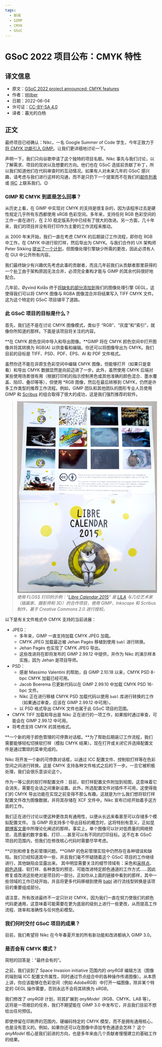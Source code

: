 ```yaml
---
tags:
  - 新闻
  - GIMP
  - CMYK
  - GSoC
---
```


# GSoC 2022 项目公布：CMYK 特性

## 译文信息

- 原文：[GSoC 2022 project announced: CMYK features](https://www.gimp.org/news/2022/06/03/cmyk-in-gsoc-2022/)
- 作者：[Wilber](https://www.gimp.org/author/wilber.html)
- 日期：2022-06-04
- 许可证：[CC-BY-SA 4.0](https://creativecommons.org/licenses/by-sa/4.0/)
- 译者：暮光的白杨

## 正文

最终项目已经确认：Nikc，一名 Google Summer of Code 学生，今年正致力于[将 CMYK 功能引入 GIMP](https://summerofcode.withgoogle.com/programs/2022/projects/x9DLkUcC)。让我们更详细地讨论一下。

声明一下，我们只向谷歌申请了这个独特的项目名额。Nikc 事先与我们讨论，以了解需求、项目的现状以及想要的方向。他们也在 GSoC 选拔前贡献了补丁，所以我们知道他们在代码审查时的互动情况。如果有人对未来几年的 GSoC 感兴趣，请考虑与我们进行这样的沟通，而不是只扔下一个提案而不在我们的[邮件列表](https://www.gimp.org/discuss.html#mailing-lists)或 [IRC](https://www.gimp.org/discuss.html#irc-matrix) 上联系我们。😉

### GIMP 和 CMYK 到底是怎么回事？

从历史上看，在 GIMP 中实现对 CMYK 的支持是很复杂的，因为该程序过去是硬性规定几乎所有东西都使用 sRGB 色彩空间。多年来，支持任何 RGB 色彩空间的工作一直在进行，在 2.10 稳定版系列中已经有了很大的改进。另一方面，几十年来，我们的项目并没有将打印作为主要的工作流程来推动。

从 2000 年末开始，我们一直在考虑 CMYK 的后期装订工作流程，即你在 RGB 中工作，在 CMYK 中进行软打样，然后导出为 CMYK。与我们合作的 UX 架构师 Peter Sikking [提出了一个计划](http://blog.mmiworks.net/2009/05/gimp-enter.html)，但图像处理引擎缺少所需的更改，因此必须有人在 GUI 中公开所有内容。

我们最终缺少有兴趣优先考虑此事的贡献者，而且几年前我们从贡献者那里获得的一个[补丁](https://gitlab.gnome.org/GNOME/gimp/-/issues/356)由于架构原因无法合并，必须完全重构才能与 GIMP 的其余代码很好地配合。

几年前，Øyvind Kolås 终于[将缺失的部分添加到](https://www.patreon.com/posts/cmyk-progress-22901518)我们的图像处理引擎 GEGL，这使得我们可以将 CMYK 图像与 RGBA 图像混合并将结果写入 TIFF CMYK 文件。这为这个特定的 GSoC 项目铺平了道路。

### 此 GSoC 项目的目标是什么？

首先，我们还不是在讨论 CMYK 图像模式，类似于 “RGB”、“灰度”和“索引”，就像你所知道的那样。下面是该项目将关注的内容。

**在 CMYK 颜色空间中导入和导出图像。**GIMP 将在 CMYK 颜色空间中打开图像并将其转换为 RGB(A) 以供查看和编辑。你还可以将图像导出为 CMYK。我们目前的目标是 TIFF、PSD、PDF、EPS、AI 和 PDF 文件格式。

虽然你还不能在非原生色彩空间中编辑 CMYK 图像，但能够打开（如果只是查看）和导出 CMYK 数据显然是向前迈进了一步。此外，虽然使用 CMYK 后端对某些使用场景很有用（根据打印机的指示控制黑色或其他准确的颜色混合、墨水覆盖、陷印、叠印等等），但使用 *RGB 图像，然后在最后转移到 CMYK，仍然是许多工作类型的推荐工作流程。例如，GIMP 团队和其他团队的图形专业人员使用 GIMP 和 [Scribus](https://www.scribus.net/) 的组合取得了很大的成功，这是我们强烈推荐的软件。

>![01](./images/2022-06/gimp-libre-calendar-2015-printed.jpg)
>*使用 FLOSS 打印的示例：“[Libre Calendar 2015](https://librecal2015.libreart.info/)” 是 [LILA](https://libreart.info/) 与几位艺术家（插画家、摄影师和 3D）的合作项目，使用 GIMP、Inkscape 和 Scribus 制作，基于 Creative Commons 2.0 进行授权。*

以下是有关文件格式中 CMYK 支持的当前进展：

- JPEG：  
    - 多年来，GIMP 一直支持加载 CMYK JPEG 加载。  
    - CMYK JPEG 加载最近被 Jehan Pagès 移植到使用 `babl` 进行转换。  
    - Jehan Pagès 也实现了 CMYK JPEG 导出。  
    - 这些改进将在即将发布的 GIMP 2.99.12 中提供，并作为 Nikc 的演示样本实施，因为 Jehan 是项目导师。  
- PSD：
    - 感谢 Massimo Valentini 的帮助，自 GIMP 2.10.18 以来，CMYK PSD 8-bpc CMYK 加载已经可用。  
    - Jacob Boerema 已更新代码以在 GIMP 2.99.10 中加载 CMYK PSD 16-bpc 文件。  
    - Nikc 正在进行移植 CMYK PSD 加载代码以使用 `babl` 库进行转换的工作（如果通过审查，应该在 GIMP 2.99.12 中可用）。  
    - 以 PSD 格式导出 CMYK 文件也属于此 GSoC 项目的范围。
- CMYK TIFF 加载和导出是 Nikc 正在进行的一项工作，如果按时通过审查，可能会在 GIMP 2.99.12 中可用。
- 将考虑支持 CMYK 的其他格式。

**一个新的用于颜色管理的可停靠对话框。**为了帮助后期装订工作流程，我们需要能够轻松切换软打样（模拟 CMYK 结果）。现在打开或关闭它并选择配置文件是通过繁琐的菜单完成的。

Nikc 将开发一个新的可停靠对话框，以通过 ICC 配置文件、控制软打样等在色彩空间之间进行转换。这是 CMYK 支持各种文件格式之后的下一步。一旦它被积极处理，我们会很乐意谈论这个。

作为一等公民的软打样配置文件：目前，软打样配置文件附加到视图，这意味着它会消失，需要在会话之间重新设置。此外，所选配置文件对插件不可用，这使得我们的 CMYK 导出功能在实现之前变得不那么有趣。这就是为什么我们想将软打样配置文件改为图像数据，并将其存储在 XCF 文件中。Nikc 宣布已经开始着手这方面的工作。

我们正在进行讨论以使这种更改具有通用性，以便从长远来看甚至可以存储多个模拟配置文件。 当 GIMP 将支持多个导出目标的概念时，这将特别有意义，正如[早期博客文章](https://girinstud.io/news/2015/09/improving-the-export-process-in-gimp/)中所理论化阐述的那样。事实上，单个图像可以针对低质量的网络预览、高质量的数字查看、打印……甚至可以有不同的打印目标。这不在本 GSoC 项目的范围内，但我们在修改核心代码时需要尽早考虑。

**识别和修复色彩管理问题。**GIMP 的色彩管理实现中仍然存在各种错误和缺陷。我们已经知道其中一些，并且我们毫不怀疑随着这个 GSoC 项目的工作继续进行，其他缺陷会显露出来。 其中明显需要关注的细节领域有：采色和[采样点](https://gitlab.gnome.org/GNOME/gimp/-/merge_requests/589)、[颜色选择](https://gitlab.gnome.org/GNOME/gimp/-/merge_requests/633)、软打样、各种类型的预览、可能改进特定颜色通道的工作方式……因此修复或改进这些绝对是项目的一部分。正如你从上面的链接中看到的那样，其中一些领域的工作已经开始，并且将更多代码移植到使用 [babl](https://gegl.org/babl/) 进行流线型转换是该项目的重要组成部分。

请注意，所有改进最终不一定只针对 CMYK，因为我们一直在努力使我们的颜色代码更通用，这意味着可能需要在更为底层的级别上进行一些更改，从而提高工作流程、效率和准确性与任何色彩模型。

### 我们何时交付 GSoC 项目的成果？

目前，我们希望将 Nikc 在今年春夏开发的所有新功能和改进都纳入 GIMP 3.0。

### 是否会有 CMYK 模式？

简短的回答是：“最终会有的”。

之前，我们谈到了 Space Invasion initiative 范围内的 *anyRGB* 编辑方法（图像的端到端 ICC 配置文件属性，同时通过节点组合中的各种操作传递图像）。从本质上讲，你应该能够在色彩空间（例如 *AdobeRGB*）中打开一幅图像，除非某个特定的 GEGL 操作需要，否则永远不会将其转换为 *sRGB*。

我们修改了 *anyRGB* 计划，将其扩展到 *anyModel*（RGB、CMYK、LAB 等）。这将是一项艰巨的任务，我们不期望能在 GIMP 3.0 中发布它，并且我们目前不想给出任何预估。

即使停留在印刷界的范围内，硬编码特定的 CMYK 模型，而不是拥有通用核心，也是没有意义的。例如，如果你还可以在图像中添加专色通道会怎样？ 这个 *anyModel* 核心是我们前进的方向，也是多年来由几个贡献者慢慢建立的基础工作的结果。
